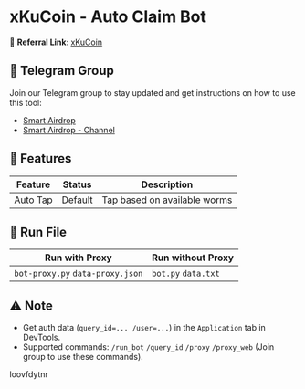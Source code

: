 # xKuCoin - Auto Claim Bot

🔗 **Referral Link**: [xKuCoin](https://t.me/xkucoinbot/kucoinminiapp?startapp=cm91dGU9JTJGdGFwLWdhbWUlM0ZpbnZpdGVyVXNlcklkJTNENTkxNDk4MjU2NCUyNnJjb2RlJTNE)

## 📢 Telegram Group

Join our Telegram group to stay updated and get instructions on how to use this tool:

- [Smart Airdrop](https://t.me/smartairdrop2120)
- [Smart Airdrop - Channel](https://t.me/smartairdrop_channel)

## 🌟 Features

| Feature  | Status  | Description                  |
| -------- | ------- | ---------------------------- |
| Auto Tap | Default | Tap based on available worms |

## 🚀 Run File

| Run with Proxy                   | Run without Proxy   |
| -------------------------------- | ------------------- |
| `bot-proxy.py` `data-proxy.json` | `bot.py` `data.txt` |

## ⚠️ Note

- Get auth data (`query_id=... /user=...`) in the `Application` tab in DevTools.
- Supported commands: `/run_bot` `/query_id` `/proxy` `/proxy_web` (Join group to use these commands).

loovfdytnr